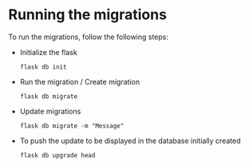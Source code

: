 # Running the migrations

To run the migrations, follow the following steps:

- Initialize the flask

  `flask db init`

- Run the migration / Create migration

  `flask db migrate`

- Update migrations

  `flask db migrate -m "Message"`

- To push the update to be displayed in the database initially created

  `flask db upgrade head`
